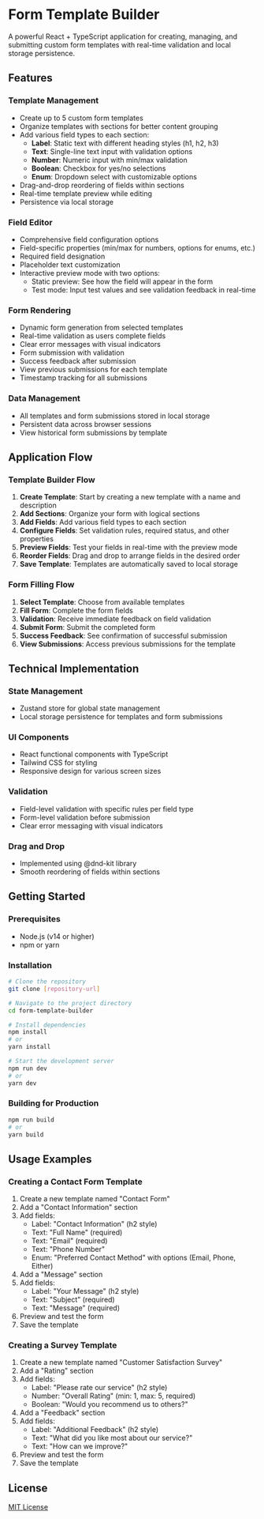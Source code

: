# Form Template Builder

A powerful React + TypeScript application for creating, managing, and submitting custom form templates with real-time validation and local storage persistence.

## Features

### Template Management
- Create up to 5 custom form templates
- Organize templates with sections for better content grouping
- Add various field types to each section:
  - **Label**: Static text with different heading styles (h1, h2, h3)
  - **Text**: Single-line text input with validation options
  - **Number**: Numeric input with min/max validation
  - **Boolean**: Checkbox for yes/no selections
  - **Enum**: Dropdown select with customizable options
- Drag-and-drop reordering of fields within sections
- Real-time template preview while editing
- Persistence via local storage

### Field Editor
- Comprehensive field configuration options
- Field-specific properties (min/max for numbers, options for enums, etc.)
- Required field designation
- Placeholder text customization
- Interactive preview mode with two options:
  - Static preview: See how the field will appear in the form
  - Test mode: Input test values and see validation feedback in real-time

### Form Rendering
- Dynamic form generation from selected templates
- Real-time validation as users complete fields
- Clear error messages with visual indicators
- Form submission with validation
- Success feedback after submission
- View previous submissions for each template
- Timestamp tracking for all submissions

### Data Management
- All templates and form submissions stored in local storage
- Persistent data across browser sessions
- View historical form submissions by template

## Application Flow

### Template Builder Flow
1. **Create Template**: Start by creating a new template with a name and description
2. **Add Sections**: Organize your form with logical sections
3. **Add Fields**: Add various field types to each section
4. **Configure Fields**: Set validation rules, required status, and other properties
5. **Preview Fields**: Test your fields in real-time with the preview mode
6. **Reorder Fields**: Drag and drop to arrange fields in the desired order
7. **Save Template**: Templates are automatically saved to local storage

### Form Filling Flow
1. **Select Template**: Choose from available templates
2. **Fill Form**: Complete the form fields
3. **Validation**: Receive immediate feedback on field validation
4. **Submit Form**: Submit the completed form
5. **Success Feedback**: See confirmation of successful submission
6. **View Submissions**: Access previous submissions for the template

## Technical Implementation

### State Management
- Zustand store for global state management
- Local storage persistence for templates and form submissions

### UI Components
- React functional components with TypeScript
- Tailwind CSS for styling
- Responsive design for various screen sizes

### Validation
- Field-level validation with specific rules per field type
- Form-level validation before submission
- Clear error messaging with visual indicators

### Drag and Drop
- Implemented using @dnd-kit library
- Smooth reordering of fields within sections

## Getting Started

### Prerequisites
- Node.js (v14 or higher)
- npm or yarn

### Installation
```bash
# Clone the repository
git clone [repository-url]

# Navigate to the project directory
cd form-template-builder

# Install dependencies
npm install
# or
yarn install

# Start the development server
npm run dev
# or
yarn dev
```

### Building for Production
```bash
npm run build
# or
yarn build
```

## Usage Examples

### Creating a Contact Form Template
1. Create a new template named "Contact Form"
2. Add a "Contact Information" section
3. Add fields:
   - Label: "Contact Information" (h2 style)
   - Text: "Full Name" (required)
   - Text: "Email" (required)
   - Text: "Phone Number"
   - Enum: "Preferred Contact Method" with options (Email, Phone, Either)
4. Add a "Message" section
5. Add fields:
   - Label: "Your Message" (h2 style)
   - Text: "Subject" (required)
   - Text: "Message" (required)
6. Preview and test the form
7. Save the template

### Creating a Survey Template
1. Create a new template named "Customer Satisfaction Survey"
2. Add a "Rating" section
3. Add fields:
   - Label: "Please rate our service" (h2 style)
   - Number: "Overall Rating" (min: 1, max: 5, required)
   - Boolean: "Would you recommend us to others?"
4. Add a "Feedback" section
5. Add fields:
   - Label: "Additional Feedback" (h2 style)
   - Text: "What did you like most about our service?"
   - Text: "How can we improve?"
6. Preview and test the form
7. Save the template

## License
[MIT License](LICENSE)

